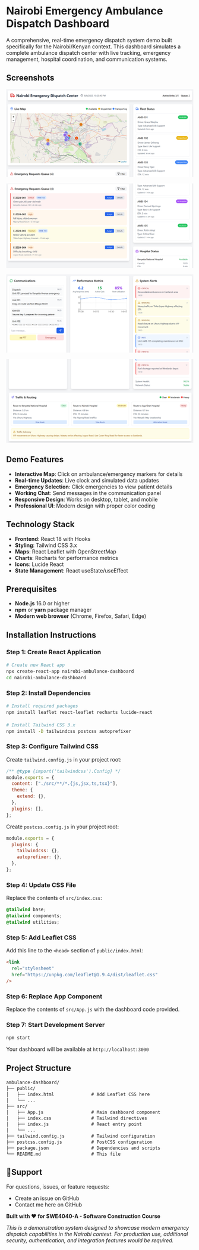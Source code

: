 # Nairobi Emergency Ambulance Dispatch Dashboard

A comprehensive, real-time emergency dispatch system demo built specifically for the Nairobi/Kenyan context. This dashboard simulates a complete ambulance dispatch center with live tracking, emergency management, hospital coordination, and communication systems.

## Screenshots

![Dashboard Preview 1](/assets/dashboard_1.png)

![Dashboard Preview 2](/assets/dashboard_2.png)

![Dashboard Preview 3](/assets/dashboard_3.png)

![Dashboard Preview 4](/assets/dashboard_4.png)

## Demo Features

- **Interactive Map**: Click on ambulance/emergency markers for details
- **Real-time Updates**: Live clock and simulated data updates
- **Emergency Selection**: Click emergencies to view patient details
- **Working Chat**: Send messages in the communication panel
- **Responsive Design**: Works on desktop, tablet, and mobile
- **Professional UI**: Modern design with proper color coding

## Technology Stack

- **Frontend**: React 18 with Hooks
- **Styling**: Tailwind CSS 3.x
- **Maps**: React Leaflet with OpenStreetMap
- **Charts**: Recharts for performance metrics
- **Icons**: Lucide React
- **State Management**: React useState/useEffect

## Prerequisites

- **Node.js** 16.0 or higher
- **npm** or **yarn** package manager
- **Modern web browser** (Chrome, Firefox, Safari, Edge)

## Installation Instructions

### **Step 1: Create React Application**

```bash
# Create new React app
npx create-react-app nairobi-ambulance-dashboard
cd nairobi-ambulance-dashboard
```

### **Step 2: Install Dependencies**

```bash
# Install required packages
npm install leaflet react-leaflet recharts lucide-react

# Install Tailwind CSS 3.x
npm install -D tailwindcss postcss autoprefixer
```

### **Step 3: Configure Tailwind CSS**

Create `tailwind.config.js` in your project root:

```javascript
/** @type {import('tailwindcss').Config} */
module.exports = {
  content: ["./src/**/*.{js,jsx,ts,tsx}"],
  theme: {
    extend: {},
  },
  plugins: [],
};
```

Create `postcss.config.js` in your project root:

```javascript
module.exports = {
  plugins: {
    tailwindcss: {},
    autoprefixer: {},
  },
};
```

### **Step 4: Update CSS File**

Replace the contents of `src/index.css`:

```css
@tailwind base;
@tailwind components;
@tailwind utilities;
```

### **Step 5: Add Leaflet CSS**

Add this line to the `<head>` section of `public/index.html`:

```html
<link
  rel="stylesheet"
  href="https://unpkg.com/leaflet@1.9.4/dist/leaflet.css"
/>
```

### **Step 6: Replace App Component**

Replace the contents of `src/App.js` with the dashboard code provided.

### **Step 7: Start Development Server**

```bash
npm start
```

Your dashboard will be available at `http://localhost:3000`

## Project Structure

```
ambulance-dashboard/
├── public/
│   ├── index.html              # Add Leaflet CSS here
│   └── ...
├── src/
│   ├── App.js                  # Main dashboard component
│   ├── index.css               # Tailwind directives
│   ├── index.js                # React entry point
│   └── ...
├── tailwind.config.js          # Tailwind configuration
├── postcss.config.js           # PostCSS configuration
├── package.json                # Dependencies and scripts
└── README.md                   # This file
```

## 🙋Support

For questions, issues, or feature requests:

- Create an issue on GitHub
- Contact me here on GitHub

**Built with ❤️ for SWE4040-A - Software Construction Course**

_This is a demonstration system designed to showcase modern emergency dispatch capabilities in the Nairobi context. For production use, additional security, authentication, and integration features would be required._

